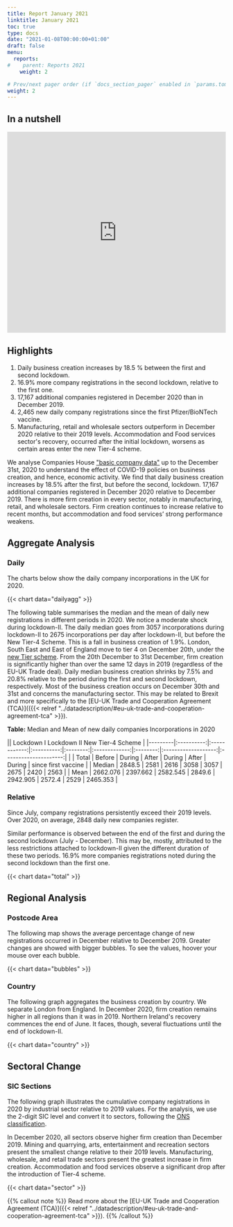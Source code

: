```yaml
---
title: Report January 2021
linktitle: January 2021
toc: true
type: docs
date: "2021-01-08T00:00:00+01:00"
draft: false
menu:
  reports:
#    parent: Reports 2021
    weight: 2

# Prev/next pager order (if `docs_section_pager` enabled in `params.toml`)
weight: 2
---
```


## In a nutshell 
<iframe frameborder="0" style="width:100%;height:463px;" src="https://viewer.diagrams.net/?layers=1&nav=1&title=Jan2021.drawio#R7LzHsu1Kth32NdWUAt404b23Cz147z2%2BXsC5t1j1HskQFSFKiqDO2QZI5EK6acaYM3P%2FA2b6S1jiqdLGLO%2F%2BAQHZ9Q%2BY%2FQcEgQgE%2FeP7ArL7rxICxf4qKJc6%2B7vSvwqc%2Bsn%2FLgT%2BLt3rLF%2F%2FQ8VtHLutnv5jYToOQ55u%2F6EsXpbx%2FI%2FVirH7j61OcZn%2FVwVOGnf%2FdWlQZ1v19ygg%2FF%2FlYl6X1d8towT814M%2B%2FmfdvweyVnE2nv9WBHP%2FgJllHLe%2FrvqLybtv7v45LX99jv%2FvPP0v%2FVryYfsf%2BYCr5kRGCUZk4cQuXnKFYOD%2F9vdbjrjb%2Fx7v353d7n9OwNvv6bus%2Bz8zRf%2F5Ta3TX5MNvCXxP2%2BK%2Bsrf1ugjX7b6nUI1TvLOHNd6q8fhfZ6M2zb2%2F1aB6urye7CN0z%2Ff%2FN5l8Rb%2FA6b%2BuoX4aSj%2FATG1Txv2CShCOVLvP93xKs4r3yvBen%2FQLUP9vt8nMvneV4HuZdUGLOp9wfkOg6fMf0B0ecS5%2Bz6UjbbjLN9GBgPKEp%2F2wGsQv6mD6CLf358kTp4ejzqAJI3j8aMCcKsFppypSHurRd8LddfYZCGO3Y3sf4%2Bb9YuTRsr1PVYnwwB%2FF%2Bg2FWRhQxpHU%2BPbJ%2BeMmXLGelyWkqSUjNRQa%2F02RuAGRpLvBx1WSv3gJ6dr9ioJnxLoUd3k8AxGFr33h5G%2Bv%2Bj36yHJkxeoRwBpChxyAPc6QqNTf36fHY%2BSKtUrnvSZ8Vkwoxxp3zRFW552qu9bjNWYHmidNzJCDk1gVamlCIrgLYc6odbkr%2BDQ4mPLnsQDSSAlzwvzi1Ce81nXHF3jJMBub2BBelnfhXwZKY1Cfgssxsj7cs0wCIEO3ytIdyxFmkBrVDOeNgrloPmF3v%2BaZHl3Ajp5r3s6BCOs%2B9nEPB%2Fcyfy0BOa1o36gWbp6homps6%2B1qCz7UpPHRvhJ8sgysXR1DLm7FR3D2fsW2zSC6fanq%2FvpSN1II9L0ZgEVQkUm%2BttQt8ZSgMQEafr%2Bg96bsFAaYFfvWGCa1rmfSzM6l%2BTvWvDj2zvVtUU9B0e7mfJ%2F1r1ulO3i32AOChBfvGBBPiFfxBawWR1M7tsxev7TscBcSaZbwZ8Bw4rw%2BKUARsJogPDjCffF6Kfl2gJ3Wk3KcYBdr1%2F3MX6x55N9e7KY0K75DR4Gxql6W6O9lejqfYCzUH45ULyyMQ6Kv7kUk7WxhBgnF1b%2BVcL49%2FT8x15QoyhZwBYWpbjv1PHU7qssLdlaK5LLa3nLVD3rVjITImE%2FFKn6JUrj6klRxCE9jYPBipYwNPStmg1MCK0rr0XhXYYTIZnEwgSAc5KD8IC1dHTRlOyQs3bxtkI35kpezQindfqkTJUPCa5lMfpMz06L6j1AlZuT6MZKDxCmBNtapEPeKg%2B2EoeBTWDiDSJL1Z%2FHCatSMwB%2FyRKXsidVUrHIJTjigDVCUSOcIKFN6sTAK1GnWhq1sVZa1j76SYXaZvFudE5K3UZMJ9S4C%2Beii0Msd8kGFxcTqxWeMZgKgKtZJqdasVRtvOuvUKO2sheiAOqZdY4kvS8DziC2PJMl%2BKrWruPTQZfYYnrEGyB0txK9n%2Bv%2BhAdpyqpxJqVrJZ%2BzaKSExTSuUn%2BACqvfWfA44fIa3AvjEeutzs7WHkgd0Chh6SsKkfF2I8GIZi%2Fn77GsUnAuyflGI1ourRmeo3j7fVIrQR8bFi6OxHbNJs0nxNkxznCc9bya%2FlpNemoV%2BtSWHx%2FQGc%2B8BSjkXij3Xhgla7%2B%2FkjLnALlcs%2B797q1WtRCpIlyVW9RTUYCG6Qr%2BAg2jca0DnvssdLNiyPkdpYzTiE57cXMf4AEZrYkS0XiNgF0yDKQwx9gzUIqs2ZXeedsZvsZpCW6fJ9Nff0N317Ig9gU%2F4bzFKoUPPN0q8QBdDBreRfrWEGV0Hmbkqcxlt0QL8U2%2By%2FCKYmjGu7ZI019PR4dlRx8G5r42jcY4Df7JT%2BmO8HMIBKUerJj%2FULxzdeO1Z2CEjMU%2BuivsdQwNLxXsNhyngiYSvWtL4%2FR1w7%2F2M3Ho8E4125VLUy9eMkiqTPIb%2F5rj5S3fTOhIPLGeiFHAR6uSYuL9kCnB9s5izycSIG%2F50sKMlSKpSz6nIZVWuKsl6n3%2B0PSKIf%2BtNa7sU6HhsAgAeN1TPh3u9bwj4vnp81E3DrMkVaQMer93dW5%2FZimoQWBP1gAYQXbVO17l96xCAtW7JT1NEZlGDASCFRfet9E7K9q6q1fdh0NDHEmI6VtgVpVpvI4uqZ%2FLJC1Kpw6JyFzlq%2FdPy8x36oai2LMUiuhAtXLRgfW3dX3ux27AB2YjhprTzHAcS8PMqcF1ij0PimtlUZhQBiiV2KFgFhM26BzW9dsxkAeZ4NDEmJlxxxVBO4Q3g3HHlxS%2B2N2Tv%2FEiJj2MOaNK6%2BF611RuNMWx34pYSE6GVoXIxy11HQhNayJ7eBkTBwx290%2FQDV3SnIyBcToeHCBmdNU%2Brpw13RSBut%2FnK8M29SEQBrpYKOZDRF6nSnHEA%2BTA1T02BHshrd8s0GXm56yOe1fwGMddXKVl9%2FXxtLS%2Fc9VGkFMTcORiW9%2Fwn2iGh7%2BAk1NjUKKM0zXcP8YI0BnTsvsFI%2FIx2oKs7O35wQR5dy84dIsp2w%2Bk4Drq%2BYn5DEC3VilwrgM6SR6Yiw0BXPRMs%2B5raV3ZKuwJQffp9iAXrHBIZehX3E%2FcSKj4eWnxz7T8pbgIxcs0MOMplQK2k7B8wSOmpTHOkRatus7ZtTSLUwucHehswDX0U3a4KlZpwdJPKmM4lQwdhqCSfA9Xngo%2FjSJOuGc8lpHAfQtnIS%2BH2%2BCmCf%2BDOfgwcQ%2BVOGqAWKgoB9jd3GRSPPGTqPZKsdZnLPDVRczX23d1mB6wlogpAMseO02di%2BZ5u%2FhOKlMRDJfvVGnuWKEGQh%2BQNdjbZ1Ab5QD1kOrk3kT7JZiLtu8UasL2ZrHArbTGTv0p9wBkucGuYQ6Lc%2B16Zoc0NcL1P%2FrX1mz79tO6iKvFkYD8o1GhPrQqOa3QVCDgi1Bo%2F%2FKUb3kLceaeQqcb4a0HfjBsgnCi%2BBAg59K03C41XWYNUZl%2B%2Bmt%2ByU9M9yphK8mo%2BaKgDLOTeY7vA86kUZZVusn28Q9%2B7UNfpY9VfMrr5QZPINAV9LiBsK8fO2SmZ0CB49IPqKvoMh%2Flp2dSRCsB5ahsPvRX%2FoxgY0pNKN71pkfbWoRbcy2%2F5qCjcmOfJQEy%2BUQDcVIuUs9J8zw%2BGf4ZF8SlI0yvvvDIUjjAfEHp5zlm%2BojDp5Axt8Jd1UgDtFjA%2BifMB5SOCm%2Bi2HheT9i2wpy0NhzQLvLBT8g44LxTUsbai6JBWlFeruL1wKTow7%2BEOXgwxkX%2F9TrSple85x24%2BxlB%2FOQ67fpForcxry%2Bqx8To5oQfYgi2dqORgEhRrIyJJHzIz2ZM4sVK9A%2Bl%2F0SZ9uLhip18pBRmWC9QB29kok1Lu67DmR15UNal4UCHeZHTHXA%2Bz5ShbmoCQNtgWY7052rW4wcJZTLrsqCoA%2BvBiohd8KI0nSWfPEVG%2FOZYQoGj31IP8aenKnPOGvCpwO8sKdgGt9gcCK0MaZZY5xlBjeZznKkWua9vuz%2Fwj556vZ9VR5a399zfdE2WryTekC1dKzTTsG1VwAfIrkeL5pfsx0OKJInVF0DRtsN7s%2FPgxRHIgVnVZetKUGx0bi%2BdQxPE6uscdDT%2FwP6OwsCSCNhlW8eyb%2Bsxk4HZVe8naBj5SzFlfZZ8zf%2BYB%2FdDVYn%2FvO6hQIf%2Fehu%2BxjxTbmtvYGcMgJb%2BhAkek4X73mfzh8PfJJxMiUrE0KYUmFN%2FuJNseyi3tHJZlh8J%2FL7oou46ZuzG5Q8thCGQASj0LV%2B3ZWzzf3sCABiGEt8nxmH7t3KU%2Bf6%2F5f81c%2F0nDX1pYX79W9HfTFbIxz7flnfigb%2Bf4n%2BT6r%2BDCiD69%2F35L4oOAn%2BXVf9Gz%2F9LYfx3WKD8L6%2F%2BF3X%2BeMlf7Pn%2FApNG%2FxtMGuveZunqHQpWflfga0oZEMP%2F%2BeRt6F8P%2F1k4%2FbMgzrI%2FxDn%2B2k72tR7y9aULwJKX9Tvp8ffsu69fzAKweZr3Sf7CFOD7%2F6da91Y58j8Bk%2F9cAyT%2F93%2FrxPSvPvwn8v8ux58hbP07GSz4Xy33MA75f5KNv4vWKU7r4RMf9F937sfz2f8N%2BqIGZ1VvufOWf02dS%2FxFAMZXAoruT5SkqrMsH96yZdyH7Asr%2FIk1%2FE%2BUKZD4HxAq8v9RocL%2B1wzPOJf3r%2FBMDttplIRU8aE6TeaA2On2kgXkl7MEe11X%2BSw1S9rBnRQAvRt20ozUyqzfjMVK8k9sJXvpqUOeXt8r2bNCqpWPTHrv9Isf4VZEqx%2FArigclJQkiBgHPJQRIVo3j9Pia1QaYd2IGsV9DE1TB3LJYij%2FQNH9HA8cofBx4M%2FBmBeldkSikNeO2TktVQVQm3S2Ewx5Qhh2%2FdRqsxRsZNPgjy9hrcVS%2FJNy6POFYiK%2BbSDYoBUsSOMKU43CL1wCrEDXkPCNxTqDEUm1WwrgtrLvkdbK3aqGH7HyKi999dAXTVnbv8IrTo7a2wn9WHsOMG0I1mkrJ0ToJJOzxSb3tghHSERHdhi8TJ4QDT71GcRS%2BBBwvA8ITqpIQusIw8kXdzJpZ%2Fu4agwl7BFLRKKeNN8U4BRUv48v224LzyWDwHMTblxgnqiqsuLnhZSBkPW%2Foip%2FOCgFNvL2eSpa0ygTBNQeWGUFwWSaUQorUsXTBJWX5ekpk0ZHMF9V1I%2FhhCf1uZoKplvQxAIx8VG%2B1qQ01O5P%2B%2FVCXsE9pWMI7RRCnCHniTNn0W8m74YI%2B8%2FAMVtAVuvs5%2B43vAavAqv6%2BsfQJ1QoL4PR1fG4QEplsVBh9nom9PAZRjanTCTLoHuxCcBNiRgRaxEcwPmWfBMsVgj9A1wLg8eER5VOfO3xZawBeiS%2FZfAhhDJknQjrNf6iizQaCRG69hhMQWQ9Z7Nu8%2BXyhc14wq1Ng487x2P9TEkUPudfreKxw833jKx7D0wpWebthtnWQdw%2FvPcUDCtWaGVrpDoc%2Bgtq%2Bbtg3JzcIoRR5dhqMDXzdeQXWxllwyFD5%2BBv4wYNsdwhlmJ57vl8m79YXfEc1y%2FoaiUWZftTxEjKqbCqB9aCIcXltjFNa6Uf5K2Azkk8rVzIHDhxR7QBufSDUD5puK8u09x4AG3HN8dZqCx43y96fZ%2BihWg8Qk1qdQC8GBYYmB2aRUY%2FuXLwQ0s%2BqGe1wGEEiy1%2FCY4QTKMScryh9UAwOrCqkmNK7PkLC4k%2Bh5%2BXDYwVF53UmFnSYMBeq9EeQsXe1AyF%2B7anBNePiF6Cyo2F7HUilawvYQ0%2BQQCAIFkYHzeAUyjkU6wHQRQaNmqpSteV2rFBRpu%2FGK7wyrsAB8Yhc0i4RXd70eL6fDwhSq0PvP%2BA1sLdTf6lsHF8cJmI%2Btop8rnboSSKOmFfffhTzvJiItdVGwvPgqjr%2BXV18gmgF3WRdJvrP%2BNH8rGUTnMdgHYXxE4Vt8HNVQHy0ZFNWz8q8ysVU%2FfcIH8MSURpLxQZBWfdEOdAcxa3y062mfcWnEbiIwfP4Re9BMw7GzhHkxqnqPJBQ6DzoWROAn7a6a2Wmlxwcz27TPcxwcDPFfBcttYJwIXknPNB2moT89CV62Rht0ylHaISLcDXj7hBZ2ipxxV7NkgpQHw72jGUJnIwg8H7egsNWZGqfAzthyHPt%2FnFfQIwk5HP5%2FG2iCwGJDiMlRwprMcz%2B%2FPPixfvDooQVmUX0Qva2JH9ye5KOx6hQ3iZIl70C8AyzCUsb0%2FmM57Qlr8yeMou8Cd5F0N7cxbnZYtIj0bGLRfM%2BvC7Ppt46snUHkw8w%2FBR%2Bz5HArM0l6zZ1L86Necy5BdjLzIwxCiQLB8pby1XtMHQgnD12mwGmSaW6qErfzULGBveG%2FGfGJYkOqglfD3y3FbNpP7hf4X4w6ho7yb2rdlKmXTRH06%2F7Y8brXobs8fRiBHqSru%2Bz7eCQFTeXE1PWZ5YzRWltX26en4oHJ6aNFLJhtTzsqgh2HdyzrbaOHYoxDw%2F%2BOIkozKGsjpsLioHoPpate330dno8AyzpDkfWlNZK4UvF%2BCsdeua8e9F%2FPxcz2HbODD25QN6S3cZYLErWRKC%2BYvLWGw1YfxUDdajATTWA2YsZ%2FBTuG58MohTwx6NMouP01nPEQtk2Bvh5q5ETpfL98P0rNcsFRHI%2Fhj0FFmaRdRfKLd5OIkNAfq8J2L4GDgLRgDUuB%2FLiuMIZvgphCJ7nWp1f0cAOIm4Sj9cIAOrj2qItj79sSlPiyXtBqGXrQDBZ2JP1ObtoDFiKI3NgPCMu3l2xxg%2FtzSMhxT9WP1MWZbbuKMiEfoJC6wJGyFntz80zvfFc%2FDTBNDnYIkzJZBXhyHk0ywY67OMQppsz%2BvVc%2FzxgSpVJ7I5bgymWTDrI7YZ1TpfO9ukCSOBPU0wlANcQlQ%2Fbvvod%2B3iL5ZlwUfsNsA1xXHeXgaMWLaRdSo1NclkFyF74zBo9kHsjvilumzgrSqg0qkOVO1yXgWK2eRn0wKLXa9oG8OPfN81ZAxGbtjgF%2Bq9s006ki5q7LS%2FcIwj2LD8ndXVyT55FHD4FyhYMASJw5j3ZAlP%2BEmpq3TUXiQ1j45uT6NOJMsDC9crTo%2BMIVcshKk%2BE90Mi0sPpVsAEcah02G7SIOQgEfzakrtMkwZ9T9ms%2BTSCDs0QnUCzYRqyztW9peNoZXIgUshtQP3GRtFX50xxA1E9REQbeOOTCEHPoNeie3nLBwmPPihnSRbG2yIfN%2FQIwpDFcRVY8mKKUvxV%2FaLyOToyPe4%2BATbBvgmrBRpkX%2Ftk03JJozIxmTf6mZOdCGgMYIUPVBAWpvKVof0PC1fsEeJooK5b5eLwO6UFnovVOL%2BfJ%2BbSoURXi0G2i9WlJ4YRzrYhFPWf6r9i07yNrd3LopKd44lEEtlrYjlxcnZs78SwS32SUuc7Qcq%2BaQ8OB19db%2BEG%2BeFyk7qg30wpvDvevKjj37pgiCwl4uKxTSYpUN38sOQ2eY91ooc4by58YcCV8Uyc6xN2mpHwuGkdCyGUe2E2ZinRu6k%2BWtdeRj8xfX9esEPDkJkwUNuAhzyWSg8NbZ2fcppMi1CCG3JiAyXBx1iggSEli1ZU37g8SYrPJ6DPjdwPZN7hDNcTrI2ZiHgM9%2BVhI%2FRGxZHTFQ%2BSyanzGsUTGhOfd6SSXZqz%2B0tznGr8nIChI47SSH5S4iM7Cnthk5%2FOYc2RYMq3FbwHkOanOrnzOLf1ZvVF8aQ3ep0%2FL9iGryka9kdx1Lm6bW1NPIBdqVkM4%2FzG43mGWLhnhs5tU1%2B5%2ByfUjDixuCgyxJwZOov0%2FSle5yLSLe%2FdNUAzcOr%2Fk32EkHqNXB0RbLfELzNc1sf9MqS5yES0fCsfVQMCL%2B1ozFlVkYBgljpg4zX7d5aWNHfGJvbRuRKUWDquwMETK5e1W1%2FxVHfO6qtJcSNL%2BboIPbF2qKAjXdQaH8N65O8Q%2FqQHRxUqwt2wLvkVKJiCqSD9Oc4NVrPdidZuE5y6w0Az2o4o3oaKKWZh%2BqVIIbNxY%2BVQIL6fiiN%2B7VOXBrMCj%2FxB2vsLv6gfhI2kqa1Lee2xF0PFMKobYZjLlwlSXZGCNNWg86izfnpLlRDeYtWsGyBiBUUhRgaHQPUQJdIiJCSuHwSieWBaWPlsWNe9Yhss3kh7c43DKYe56ZwiyTbMcNq4WQbCP8GS6PQrwtDmHlzWCc37kMjBVeBVaua66bNInKmkQ1jFUsDWJM2v6CY61Qv5aa5v3RcVfByUt3W9Pi6rd01N7r6iNG2%2FrHaxe25SJF9IwDO%2FIlVrxdEhazmedB7mpNnxbJ7rsEfR3MpKVG11AVkQX1XClCbD7vFO%2BLOOPTl355ZfGQpSi5UEM3I2K6fmCr9jes%2BRWgkxTapR2xNWynVR4GKdbie26%2BAyDsCdu5PlMedSrIMpOE27NlpcK%2FRLYbt%2BApJymfilP%2FQsWQY1oNA4bOP%2FiS1bQ9vQKSnmJq%2F%2BMhJeiKqivR%2BGQlP5moNFaAsEqUbuFvrR8Zxwft5cEkVAd1O3nb%2BQiAq9xV%2FxwU4RKY7id38gJE1D1PuD%2F7d1LpPmF5Z0BMcXiZU%2Bdt9JvbpoEp4YVovDNLFgvWLzmvC%2BUNVWqXk6fOmjrGQ3IZICcERM3Tacs5FiuSwDvHVAj4XsI%2B6HhUBENGXKuXH%2FosxDptjNpQyjdWGorGBPQ6Oaw3eaWLJuMSn20TQF6131JazrM9yGjQ7w%2Bzxy0qxrMN9aPJCu9wBxp9p%2FX0puGN%2FxcfLzS%2BouUkT9rWb9IVllfBtkVfIptLHgfhbFaazCDef%2BLSUAU9LEHCpywYMeZ5v%2FVeMq%2B0L9EW4Czf8wvRlVG35Nw5Q3q5G9Id9yVbqyWoMv7Zt1gn6AMqxX1UWVbEw8%2B4k%2B%2FgAxY98xulYc484%2Fjldan%2BJK0q%2BkmVCf4msZZ4P8Uu%2FxPpQleeAFV2SQJ33xVjp43YXLv2xMUOB2gD%2FuLyfL6%2F77XQNHKpT1txYsuQpolaAZ57tZ0P7jfkjzi3D10%2Fn5aAzBvW2QENEyPyH0zJp2rMdPc20rOR4ev2nblPt41eCxlDW%2BaUUEy4bSdZGRVKgg6KEy0c7pv0BonW68t3aFKFzfKFZjE9s1hVAgP2LVPG2gHvAJ%2FADBucu08RKu9vswH87AbgvJIChg8HPhR5%2BLrjyEig6M6yy%2BG5TzFlh9xPN7QKI%2FDBwNRZDIkNfSVy2I9S6mKC9NA1s6OvqYdFF0MwxY%2BXYYFIxjDK07JT2chp0bnuyzAjheP24SNRfrpI4lZ%2FXU9FdvSSblIahK%2FptLfSn679QOW8E8etHA6ZbDodHIvYYVW%2FwOGsTYIFtEJXWNTv54iOJneb1UnOWLn94OTRocMUXBhXwUyrBHhRPRr9CgIz8zkeBTFp%2BkmMvzOuejFOpnmNAn%2B1xJnozctIvlzFIZZHCt6XF%2Bp8dd1CeJCSH2fw3Ox8tLj6vfDPMpE9652p1U6CirVZj%2Bi2jDCGKYBcu4KjgH6jGZ3OJA0RmFaRe6%2BNL%2Bb0au%2FIu1ndLemFqOHVlrLXTvCYn%2F0H4L4o2YiX89oWmq086vTtFyTFhj%2FmBmijcGL%2BtuYYkrHQ4htdxDezroW7s9QX0ej%2BhMR65ZLFZe%2B9Gelt%2BYkagTp2X%2BEu%2FKASCrtnLL0%2BaKacZfmieb8Z4xL5mP0eKjRPNti7Hd%2Fdg%2BI31uipRVauHvJ1nMQt1Hkaer17LZbSUpFU3D9zPWtAXaT8%2FcTFeB%2F%2B0Pja0GhaM83xRMZSxBaeaeudvFKoK9m84LS5jQUfj9R7g4JiEn1JzLDR6gWoUPa7Ncm7bAvoSldwsddre7yU5YnMDh36r7VDmNwqBcN1Px4dQrmf5YrTRd3wV5%2FTJ3r1LmS3kC9E4MI9IF6r6u0kHZ2EmP%2B0Lb9yidWeWSaH0YMLwdjm5JfcGJsOAEK8Ogi%2FpxRh5DFRrgXyGcoGgT3N7YM%2FoTB8x7ARcMSva16XH8jB%2FQXie5pTMuVz2XJi8yeyQx2%2FYzwzoh05fk0kyO10o8nngNIp81WLTvKjqy9pBPS2BmqJEOn3UxBhwUsmLELBj9kqkv%2BULORAmbGaxHooHf4a98k4fxMR1B6eA%2F8XOft6zfqI2%2BOWvlZ2ML1B88lAAJRY76cut8bFx%2FrAKrbnoFsGeIhKcZZaj9LFH80ttCp%2F3vw10hdlWLys%2F%2BZ2AP2b39OmXBE0MrQbpO6K8mKffbqkV2%2FEbrbY2aho%2Be7b9JzjP7Rz%2B7ecu624lzHBmp6nbDo1zf1dVrU0B8CEdKqPcbDcmIpx7VG87Mh4ZXYm%2FSVp%2FjEnl4kCMg4IFS0%2BXP2gJ%2BJfjOD%2B%2FIh0iHR8d89Xg%2Bmw7OJ3JtyyvpbTlx6%2BBILQ6GZXdFyJtPcnhHzXulpvNJNMEbs4nwlpLzdPcrHyR7i9SI108Pzb0%2FCxOJzsi%2F7v9cUikxsAnE%2FB%2FqMgIUdyhsL6UawSBLOC8yK2KOTjCyG%2FAMkrGtPciLHUaIg0Ho85%2BjdPkXwPB3VZn%2FLFhn%2F5uzQXWgjwcT1G1H5v94miyg8Wztrtt7RUoiaGxbMQMIKzPSy61z1oHCbkSPRVQ8iY%2BhJgRcHqEXRVLmxTyrIJqQPq5zYXwa%2BjPFgw08YHh5SE%2B15Q6RBXYJnBR9sA%2BKm6Vo8R7lB1yNzS7dzjuye%2BjuY3kVSzB1W4DmaLRmgRr8SXU4bCzjpH1oODizFMSN81SKkyj99FwwOiDNgz6jN%2BiqcTvY2digr2SzXWqS64jtzox8PuLqAKeY6UklTqopWxr2I9LGacKnH6tjA5P3vExBkEQubB%2BMxoaLm7JlPp%2Bfq5SnhJ3VBexPUfkW69Hb%2FIbIe08t%2FY9TGQiwpGWQFiMv%2FDamOJ8n7n1wBjMyIpIxvPSytXDi594P%2BZqUnueFXg%2B8LN3ukOvgMjD%2BZPJkT8WcYHosqfZl%2FJG4fORj7ffxbOVakA9K2MgLFk3xOOxoXAITkXkDxeUK88B8kuy5KFPpezOJkMQSxbX3epjKvDHANwidDHw0P%2FEaT5bDtDuPsJ1w%2FBtsP%2F%2BhPeJU%2BBe2gmzPbqlqjTBGwF%2FqgKCX2KUh9sfQyDLxKKLDw09NsIaSI3oGVQuMLpIdzqeeuOdWRApuCbVT%2FXjbmocwNlpEVk5xqRDUkRVkYU3JAm2kEASLO66Whf0mdOqHWAfP8jr6GXllz%2BKP2g3Yqv6ura8XcFxDuOn%2Ftk82RMl5ENHA%2BW%2FkLtbkrSm8YR%2FOcSUYqZUmsTND71KPUm%2FOqSiAl8Um1GjOF5BhmxfCNH7OOoL5vtTaY87u5afJYnc%2BRiXH3ah1ljf3jhLP%2BFjFoaEiJgfEa1ffNaRy9K9gRV%2BBvXlzvkneVVQbQ5ETmgdj4QrLSSGyDl8vQp0uOrHz4hz1xdV6CpIjdrNqoO5vmzDEitX9RTbPgg22ZaePwgzJxNRyipurP5kzCnH8w1bQZmfJP1%2FP10OE%2F%2Bvp8vx%2F266fPrPCfF1iod%2FlknfVdx%2F6cghWad%2Fq%2FV5g3%2Br%2BN%2F68L8y4Mx3EqBe%2Bu%2FcwJL%2FyaT%2FyZj3cf0npV69U%2FAnU%2F4ntx7%2FGc6Xdv8r4b5V3zuBevtmMP4vKfgvq%2F5%2F0pv%2FP9f%2Bz6f%2FSSIRAP0fy7Wj%2F7MEkvxfM9WueP%2BWao%2BDM42u4Ysv0UQOHz6ZmMm5bEU4jUOD9tPWL9XlRYYQlpYlcSrPoxSidK7htDRVmNTAyMGo0IzctaMvXqwltfTGeXCy8UHCqdltZ3PvZqrwvll8%2BdKHMVkU%2FrZiBSweli%2BIeDvYmEH8wcgQutEJRFH0pVt%2Fkv8ESsJRCWBGMy7SI2WnEE1xJAgvsINx0NO87Uu1HAXZOshmaRXsRu%2BaWRZSJPcK3VodVtE3DZT4W1UBFYk1l3T2QrG%2BwM%2Bp19wbjGSiyb50XnWInkwE5xcLZHfnWPUR8BqM1UwcQ1WexDHrOVbI4X8SYOpov3WQXvBcKZ5K%2FCNXhYDNK49ASaY%2F%2Fs8J2pd65rnkQ0KtYB3Xn3SQSzx4WiTypf7IegZUqyS%2Fod5dvcZNiPjUSVSEjy6cQY1qrAYYIXcq0uK1yZ6C8b1ZEqFqBsrph6%2BqZNbuwBp5boqvZr743s2sM7Ejg4FNWAXLmCYGiMsp6nzdv6lFw9ltxy%2FY21ol8zuuSFfDdYA8cQuw9Tpqov2nndWlkhZKa0NBLkDaz4bFQjGXu0bX5Rs%2FH50i1WLpQlfi%2BH%2By3g4u%2Bg6a2KVWlTA43%2BXn1C2T3cydraRC%2FMzuFy9hDMkEpgZHpQ%2FbQo1x7Y4usVUboioqPkfpxUXZtz1BvSiwo0ejhHnsT%2FD54PxO%2BXUioDcAboF2Xu8fJ9HG1favW2duleQ5lfzEysl0HlVuDfVbW2YCvm%2BRGGrJiuMJ5g%2Bip%2BgyhLA7EIWRyPpxFvnqfpQDGCc8cqgPlYVo85HsknG9F3a41nLWE3vXnlw8X2dyIxyBfpIovxa2cn5K0WLOznZr4pkuAxhtqQUrx6oyMQ5JZ2RLhKXuo%2FGaof5t3%2FuxySbwVfca1gLqP5Ela1ObNGp8B0syOzCYQXvA0Cff5VF5iKRO1svp66fmkwBmDcIbAPkCT%2FLnqPYucRdTnBHLFA4SdI681uEw4LGhq9Xh%2F0k1Iyy7BgCf%2B%2FEMi9FsiokWTcYX4xozUcYrQvboI6WqbkxOn5GvpD54fx8Yj4%2BHWb8UHdmJYpy14TYaBDVDPUFMAg%2Fo6elIBw16Rx3LGMfpfBwnJoEZ6QZTppHOzQC7izeSwdv1yzOC6%2FfI%2B8LKiUwbudz3jKxp%2BKK5HMja2WG9cmghp3Hl6LZdra4y%2BD7ZrIFCP9eKjPBs7LzvrT2vHDrwbqEQsPug0TDalPrekL6uP0U7GVNODzfhZkvOyfITOlE6En6rSax6LbvgvYx4H1gWz0cdsHOiHm8UjZIWzeg0%2BbO1o0cBD9WSQrujQcLtXNhdbz9F5vdwPqhJ0lL8kJTdVM4ZDdOGcnvyyhjuxXgk2czCihpwJ8Z6bLx8rc2NgVtyW9azZ7jSTidU%2FczQmhBfPRilyBlY%2BUs1oCmlo6CIsTD%2BYUX8u7Phi7rlJ%2B8%2B%2Bkyz9wKN5JOMfJAB%2BMvvL4NNOjH99dPerEwmZjpAtfLuv52M9p0YhDMCDVjw0W%2BZnVObxSpO0VTYGZ0FZO2p785UTLrUN%2Fveopm%2FPV55ACScwDZHR5BO%2BmNKvDHeBdoXS9GORIAF725%2BMi4WSmBZQfu3h1TWbDDIHtKK1Xg9k0NU40rwGTo%2BL3yiVbHq2xOklBNTFgOZyVW6C9YPMJ1JGYJQNBXiHY10CYfhdyD%2FQxRnsjIiNB4Nt2E3k%2Bxvi64150M0BRSXmKmXQnXYgqA%2FOS3o5K8J8LA%2F8Ww7RS9GWQcXW9iuVzYwmRXwbPtD97LwM5uGBcAhwGbmz9DozK1U6nQx7YfG2mf8i4baPTe5KvCRl5O1eMyow9eLwTSynVsyJpPiMjDb4sYXH6tZLv5r3URBJuN5pmvzB5EL1%2FhXLAoA%2BCQPCYsPjAoSTYiejSS%2B2pMVPR%2FppdNK0eDn2bPz8PNSkRnaMyr6YD5a5umlctrEgM%2BNbxZr47FyEIzSnntBkm0cDgjziiTQo899O5A9EaORpFHa%2BCNAtnoh0iH2E8LuYjwJt6V76622Dn6sqkcYHnm1iBhFCj31KNQnYYzRd1KbGixBzBcO3klWzi8y83J%2Fol%2F%2FoxCy7U8uBSDVXWIWXdNp232AmN%2FtoqFfKkzJlMV8GVILswjr7VdFttKo4Ox5R2um60XUwa24%2BHz3YIUSruZgdiKN%2FdYqHD7qWyriJTiKrcgA%2BaUNUsEH22vzkdDtjqtaL3apA3HvRlMHg5D48v8vpTxi7pxvzxUc1AaDL6DfQ%2BKEHhgYgHjECyyQxsoTE6En7H24HUTImmH7Z5sb2CMEpVZcFuTR7D%2BH0mHaFOaWt0pU6PlXZvs8rcV9nmiX45vaw4FPsX8Jdf8ZMS14HI9gldK2J8X6k6mQYUWN7pHBULjm7L%2BEYiUxcD5ISwclaARFzQ%2FM5e8wGg%2FB%2B64RTSx9mVJK%2F%2FKgkngCvdZsEMxCQZJFAKDCvWAXRbg4n7%2BZOMGya3KQxMIz8LmCVVMDTkxzB%2FrYUEEWH%2BRHPtHMxDqHxxRUzK9HmGEmmtA%2BH3KTXYYPJWHlvEKk1vKCA%2Ba%2FdM4fXDeuZ4VxhE%2BRmCzJ33inR%2BUIGk%2BScI1E0C75CCp%2B2vV1%2FSodJ6DPXmPLVD8J15Ec5lCZL2uR%2F5rUxisgLpqf9qIBC2U6%2BdFpomm4hF5cJPnQybRmUijkOUjUagJpsjCeW8PxxhcogzSYb1Z30hWurCH593g%2FA4e57sWmVvA5Tb%2F5YAWdzTU1EpC%2F8UiMqu%2B6z1E%2FDlxYMPeCTjeeNSsKdHVVoxxHDLIm6kuHzGi2bA1PHAvYlZbdSBLB2aEXgru3bNmVdEz9qh09TF%2BM85NLPXXA9hCFDctM8cgRrHDDbP12HyjX8WWZIsxmnHNVNGTI6i%2BZ2XXtGknDa3W17Uht%2B5p8ldy2ifbL3nVrP1CHRXppJiZdG8UDdiUfSPoJ9P4QO8S7Gsj10WXgQHAOKpFxS%2F%2BlErbEEU18a5rEg%2B1N%2BgxdQh%2BZAfnrdJ4atB8TLZFR0GudHJDG6yNAPdgT6HdAePMD0p3nIzxIqoishFILbUYfrb1%2BL2idS5RkX%2FDCC1fi9g9z9hZdwz9bOEByHfV6Hm1EjQxHMYwv1O7TvEZsu5j0w1mBo%2Bcuiol6abCzb74UoFv7eMLhV6IuiUkN98uyrPHuuKZraoaNzLXToJGENHJs0N80iw9wocrq%2BC3M1G3yJ%2BlOZpIwhO3k4xdZkLRQa74EWUe0Z744qVznk9fQOQPze10Zq%2BQtHv1kb2%2FHK1jC5%2FbHew4duaP6errvf41U%2Br0XiUVn3HtBxdb1XnzGlYmp91KCKuZdlIzj%2Fm113gt6Yt%2BLBvvOH%2FOA1cScOjbvhesI74UAUKH9XpRC%2B7YhmON3Xvk%2FzO9frUoYnXnWyAyeQEHLAu7GVKvWd%2BD8ZzM4vmQs0Lo8%2FXDJD%2F9Zm3AcA5MHPCEg1kunir6y7nZRlXQXIWcVAtOASVYAo2VnKB02XiGDrL6T6RHcStCrY2d0I4YCd0iIExc7JlkAJgdbp7jxZ6cMeX8aAl6OAy5WO171AsxDK8VOWwF8b2brqWLf4BhfeQ3Bk7uVD8qWImw3tc4vtOZjbFcqpZiHXR80sJbhp05NPQZw81ncDmxkBbtplXQgjLdi%2Fpe59q9mo8fIqPNlcOmXPj6zH%2BwXmxOqPFz%2Bd0%2BeJPGaY8j%2F7X8DIAH%2B7W8AhLQH2q91%2BdxOlFBS5YX3oNsHV8%2BUDaR8HeL46Ev%2BmtODeH0SG6sXtLmtn3dh3L9Utmtxz9G7Jv4tousFQv%2BDMqvm%2Bq54sTNhvWLReI7KqFGT1uo2chaxqNHXnMuqlXSWwwEvwyp%2FM1tM30EP%2FqP8T%2FdlJZrH3JMBhsWDRkIKESlMPD9YdRr0aVSEWaWvEWbHwqy%2F02SMdo1YPN62ccLpLFK2piWHXspUQ1B%2F0rtfMtLfcmIVbKL%2FEkHMUXWOCK2L6d5QugzMgwhWiM8DJXQfawhMvvTMl9Eai5BW4UNnLNbr2%2BSCg%2B9iZlqaVkVM84idiSMViV4D2bfjU3%2FBj1hPn7E%2FBF9z3A6gYSrCdJARCEP54v1wGKLBrqhI4l22YSrZqcoq74D42RITUuxzyqxgBLlLGOgl78%2FH9CUPaPX6xqHaN7lbggVkusM1i0cpCmmIfSM0UvilZyz9bDwlAcfFhLfKCWzRXLiybcKOjekXneHR2rMEDWKgq2KZ5iU7zUlK8Xz%2BUQNkYSDYzy%2BvvIdZwfjO8td0%2B20cXx3W2RRm9n2voAG5RlOU2EwJsg2qpyQfPBFnYC3MW7IeyPjLzBd2VQkKECGFtjVnfQI87yXSgMeYsksWO2cDYm2dmG%2BLSPms56obYaBgYXGe8rYPUind3md%2FVv2lXT9p8ij1Rcufg2Kv9qXeLzPtK01jc%2BB1XJ%2BDHI1XMenI04%2FnPgzc8IU%2FZo77AYNOT2bMczhns4RArYW2upV8f1uvmKRdiV9OaL0LYRvclaxZB%2Bo3YsntMYWBw%2BX1UOES7VuFFAY4CI1mIxsrXknj5ADf6nfeDtCRcajsVb9Nd1f0OFBFe34Le7MtG2um334ACpiJRudk3TiJ2XtdAmgD%2Fo%2FiHMiQ%2FARUSpbfy5P2Weth18kPG48QLkWdXVHiJcbJjB4PB1%2FgZp0dw5SilUT47dOUsEDy%2BvUfbGuv2WK56%2FjrL07wURcOkfhtLhr2xSxzh6mCY8h4dLVT%2FUVMEhbcaFqZmOZVvSldPxcK1f0WHCOSzqT9VoBeuMjCEQTRWhtHdSzbZYcLComTMKOC70ew5MhCbqxtAu4TG7PCMzZsbwFUHuLbccaXQarSXdE7A49AtrMexM1hHAXQLTkb%2BEOAYIEQUbu8QqFwPheme3zXERGWoUT7BhqdHVw%2BtiuCHkYsfkqfEQ%2Fpz%2FBitRc1x%2FOPFBr5sD6SJahpJKYP1KFD9pLPi63dqdVukr%2FuopNu0sAWoSQAK%2FfybIB1xRhynwdtB8FzFaz3D7aO1gr7z29fjsnqgLC5g40Nm8hfejTitunaCb9djIU8rgSZCWO41sisEgujo0f7qHO9eQ3R3zjXgyFiABPykbdUUpEDWWMfXB7wC4dDJMbN4F6ylDT%2ByfZ64x%2Bdg9slnBFYaB8pLTtrTDQ2CQJseDnZCei%2FkaiEhf8pL4Zse6TAtBr2IiAI5nJhwRRqyKj9ZZ6ShsBz%2BcnWCdV2NRdTrzB5leSiUt%2B5u3fAQqghIRvDpu7DniA0nA8HKRJtAhyUKK80e3lV6sZ0V3tNgc%2F6fXr88nW20KF1ybEZXYVWfxL6I%2BAELX3mmI9Lb1NwpvsRVm041LBkAbinZP0w6EZLJOdD8ZBphZsM%2B2joHdC2iZPvtPtQYflgqAMkSRUyMccg3fuwDT5w1zux9VWG9ZeJecN3tFxwsUQL5g9s65g7%2FXoQEuVSPuZ1dlErYw4r2p5ouULQxx0M7VENWqvd4YE04YhOn5IssYo9Sb4QmQGOh8DZ1frafvJLk7UDN0NR7p930rV%2FDv746K%2F4Em3XABRNnTK7zxDAY72AkdwAGPHlj9CsYTzzKU58UTWkqo3v72AcSoU5NQ8wBItfOU4R0RM4wJ%2Fk%2FydjgyTFqTLoEmdu0Uw9qDvyXwLTib5srnURdzyrMojJV6Vtn9WY1T%2F7KFNRltTsdbDgfRCUXOaJdxNmvF55YhRX%2Bcr7IW5Z%2BYWA%2Bmz4EY7pk%2BxsYega2h02hZHwi36fPAoC%2BDrLcugA%2BJi7saiRPgMiithvxxvGW1AXYx7wdF0GDIJE2KwAuXN4rBsFlL9OUAicLCi2m5jNpYP%2BbEdul%2B%2BgU0NUR6lCfwhEeetHZ%2Bs6dumX6wy%2FKRqD6kUu2RM7aeye7l4cMxNJTeh1bNHSTyZASu%2F7gJrwCXsINfEZbi9oJ1365hYqoZfZioFFQgZccdu3O%2BAX4mAy0tOM58K3w6P8cwiDJhcFACosnUJD6AYkaGfGW4TvREROHROLsHLplQTGbiUNlA4mRvxW9qjJRg40fOzaFr9DM1nhQbM64SNOI3hWKidcfHlpvU76cT4ZS27CQ2Ux49tFnJSUFHEjMMDHigWOOp7IvPPkF%2FuGZHparjKEilBbIhWCZpwpzpvl7tdlOh%2F1XWcFpsZGgRHevT4PT0d1fxKyoOR5X9S3hIZEiZ7TU%2BAxkbJmZnC14fqFlW7%2BU%2Fv5xn3QULXkkoGrNdjuRtU9s8kb7g%2Fh9qEpyPx4mZw0UaK32UvhNXF24URmt3r5LTo9%2FDyp3uuBMfv1cZXWQaaL3iyZ07mAE2%2FF%2FzYJNeBGZsm5a%2BZgx5fzO%2B8weLywhkpdo%2FwFQNSVNjsKVKPoPjchNo%2B9zKdsjZqfdaSgAaXexJ2vEpaRtEesTxfhK992mR6jHCtCxddQENtZo2LG3ZFqFrL4iqxDRgEDUZwwnKfMC1ZZdsq9xEFNMgYApYIsePkSjryqZQkJku7rDwpnhGzXa3MQxF63gXOsxRTOSzM0K%2BIaJpUskRVs6RwYjj6v1tHks6JS7X1GKZFXY69SBkHNvuNnySJCDj48fbPqa9hiwyWbYFTAqvDDgDw%2BNfDvxGw0Mezwx0SdSsmdublbEUaE1jo2Zf91DIFHLUZZ1lD64iXoSF8GazKNBJzMBBQA2H%2B8r5NAMgsJtFOC09n1M07KHPJfEJx%2Bbri6gpLYM6G%2B7xnfu4PMZZ9d4%2F7trA81GJTGEyVaX1xuNlyTZCTmIocfz7FJByG%2FI0ZvwZQ%2FIwLQ1ZNkBjNvCVbt7jhUH6bk9KBQuLOUDMLzipqIfBHcLQYkUnug9qJdxS1GBMOa4MUQxaedoteZSvuOqaeyBgQ1hmdxUR%2BVP16%2FkbWh6FRCxMJW%2FIN%2BoBqXMVHkZ0SAI1Wj3JTwaBrY9jF9Z4cEV%2F4jWXQIDzqUFdimHPNIuMwML2z0HRs1yau5OdJfuh1cMLn%2BCYxSL6COOFjJGyJ%2FxCZkFxDS7eaSbwMW8Mc0utoiVoGdn5VUO%2BNZYvUKdR%2FpzLCu4Mmfsv5Y9Javm4aZ5uTCyD4Fg6EsQ8kvBlKc2v3Crnj0%2FOEY7H%2BbgSjst7P6m9ffyWkMDiPm9mdnBNfxbuvsVs8w%2F9O4nLq0%2Fw0u948%2Ff80NbjvI8bhKYqi2bfijoylJKTdWq5YAWjcNjMQJx1%2FPjo8bb%2FjbJ6SKy%2BVSYmWJQRpB%2F0P4ANqWCDrt6seAGl%2Byjs4Yfp3GjEJVTCTqxu0kT4a7LNnjkMfcJHnjKjB8XqxBt%2BxlczT6xbW%2BmSThPs9RfBjUo0Rysfq%2BU88rYTFKv%2BOk4ZjZfAXXaDX82IhRYgajxIhV5Jg5fgJFxDtyEgezFnAAbigqxPJBZz8pELCSqiwZZXGd%2ByanWMlGR0HaWUQMRbKDw2LEPceAWSs25X81Wc4T7tnCMZol21NQO%2BgMIasmIcDfqd%2BsrgmgyxtQFFeHXrYLy1XLN6khZYJVFdpGdxCswHU0PGCVBZvfQJ5HyRIKwJmpzKytp%2BxWw9Fj9merX1k3f5sA%2BhB00sLxxmlTJlF6Yi8FzSQYnl9eP%2Bl22mu4zTJAzVWyP1dlZEd4AdukW8f1pYf7zzUxx%2F%2FR3nstsa4k2aFfpAh48whHeEtYvsF7b4mvF4qnezQz3X1lrkZqxZzYsWPvIEiYQlbmWqsqMxkiYgl%2BKYf2Zrq7uynRazezCHfWS6%2Fi2x5W93EGHSw2toNFHyWQfNkXMe1kBAiS0fsLY%2Fh6n2pz1z9%2BiASbzZMNGSZhfGP0i28eBMbCzQXjLAFuhDNL7hTQ7iHAmx26vaPJe3xtpqg9bBrGw4YMbD1%2FyQ7Iq2Oz1EuzdFu%2Fg06dMKD10KUZ92rCm%2BUhpcUc6kFbUrWo4XOj823kSBEjloEAJ2cMLgLSQ7a6%2FMNtJj2SYtQLuxlWu8EqzrokzQweCYyGYXxsIfDhz%2BGd4Acl3OKIO1ka9%2B2AU9O5rUEAWOy1VQLIV0o8Q7KZVasPACkm%2F3Z68Phy5loU9sRVrI9Qjf7yG7hE%2BETfGKyBRg7l3%2BTJlJiQ%2Ba88TDp%2BNm37S7LljoLzVkKAllIroqP4Y84Dtaez7assEDoMaOha1L9yMySCmviZwgKvn1UDe8Sy51fkDvvmg9eC6kK%2Fu1LzYMnuZBvOn3iFLCDr%2FS75XbQmOJ3qwKwJ7MFIOnya94UppDQvchGjSlPHj7V0zGtjJ9OuSg4MkaTh3xMOJwkXDDeG6AQI2VvTsvmry6x7Bohmj3Z3jZmd39Fss1x5ZrDz7cjqOiQLlrVvEyj6ZSFi175%2FCGSSf5VWJiOrvutE9htgXjEi9YuVrb%2BVYzVVyIrY1jhQK1mRL0GtDUJHb822sLmrb3obTP8ih%2F6JOcjHiV3pU63x1PU4IiF7KYeNE1ex13J5ybxBcO8fYH6gFQ5RcFZHGCm1zbo2zi0OGqOOY%2F8Rs9rSHORxHzBen45HassSRRX1Fk2YDKithEkJhorvWpd623B9Ej%2B26C5ZEjv5S8252WmfMQ0l6ZXDGOJZ32PVfJBXLiDJfJhukeJaHVRVUL0fomNUKpmnhhII5STF5jB%2BvA8wo95zR2avigOHMNY9ChrECkqObA1pzka2X96uul9rTAV3wNI2JNBM%2B04nJaytji9ogqwhD3tYWiBgJoHZanXQQFscWT%2Foxbxe3wfLssXgq2SQmlthbHKPaxyRXSIYd756uR546XtPGGDqscO2EpGNgf0m1aKQB4Bxd1UPUTmimTF%2FQU7gSxrHkPFWxuHeQ7DOYJb59Cvd8y%2Fl4sI5vQVuXsn1nkiGp0j8miNKhJ0YtzLgQWBr2MvXGO9bBZOvKjp1LhszI%2FVpr5G%2FYMXEbHnGhTy0%2FC1tsZAmDLZ9E8RmiUrgv286JRfp%2BQ6IGhJ68yH0zko9ta6%2BnWNUoqMBkQDHgMIj4rdPRkmMkrf4QuXdb%2BeFmwHFkOrfo7m6e%2BD4P47zMnHHdfy3DlXdC9UkKh%2B%2BIj%2BzGi5jcJeF6DSsKf28vk6ggK%2BIoykvSFstxmbqkfB9d4i81uSHHplWY%2B8QCnG6gBzdCQCBciT2eLFH8oQbpxjAkHnUmlPh9SBFZl7H%2BIBwTIIF1HfnptZ87T11eag320Z9jdrW6ucK2jh9UlRaMBh6QJTO1VDbURkVwA%2F9ikM%2F2%2BwTPNhSzPLxBz9Uc2Ia6Ou%2BTO1hvpapB7oig1wa2vBITivI%2B5JzMME5gRFwC53qulOfF1Gow5lenMj01YP1NzwTod1tIPfBKG8aejgbPeBj7QjBVzrE%2FioZ6Bv5H%2F16d5L%2BmHqaDoEzUnVgh6dkVyLPDpwchK9DWPQBmJllULTgPwHsVzQt5qofAaQort%2FQRJzsmbLRFwLPxffxOaebdIwv47geyHODP15pycLE5cCrlNkbaTE5gB4SckETDkdQ9Nrb4MokKDiXPeNGsVRYHYrqNd3GQ3rbDTu7RZH1PYqltVLKHmuPI99%2Bzxj7eu0y3sz3xctcSkgwPr%2F9SOeg3ZtVPxonRn3DQvAxTYTYbtMaZGaqQnIPcKT2weadFjwbFCljL%2Bwv1EyBRxqfYCZ39aJpxH4r9R4WvPe4PVXtG4f5Avg9kG%2BohkU2mX5JcGr5EIzU%2FHKfqpvrky695%2B2IrM9CdSA68fTynEQAz559CxlbFWMKPhvOQTUiOu8%2Fjho6zILVNd897uHms4%2BjVxOv%2F%2FF7wUuIr9fXvNZuaMSBiRIYux54dX8lrFy9G7UcS6xD9FHrOf4xlrfsvcT3%2BdU%2Bgn9FnFBrc2259vpJ3McRVa9X4DAGBFxXGdtKpme6Zn%2FPNqGhO6dVxOvVtRalyq9c6bVrLV8ezAS%2BTWxQIw94wlhbIqwS09SjkcIruy0gCrIS8xZ37quvyuu73X7w3N2pjjMhG2JJbhWHlTbkhLSqBW6G1%2BbL3KWwlifHWBA5CwyZl7epPRcMX%2BF7sXtYSafsJH3%2F9XX7dXpOeY11rcYDLChtM3ztmEGoRBofR5UH4whd%2BvtS63LHkrgcjyeSDaGuUUmPChy8p1P7xk3WXBZhrVpfSW3pfhNZXFyRCVMJC388VhCGl6AMYvFgSD2avtFH48TVKfnve3afm1lGdY4vFNcpVGQV%2B9VGNXMKvt2QhybMIBFSZnVvHJ4AaLlcLSONWC5bSL%2FatOtI%2FwKDtH2YQWNzn0F5HkVIB936tcJsobeb40YQvkjwL7tFvSR4B9f4l%2F7RvqUiNED2oPhO1vSEcFRY%2FRriVEfn0DFvhVDEVtPdWb7NtASh2lKZru5Hc8qIjC28smiTFggVUvV6COt2HxlZzna4RUypJk4Q3T39vZY3iDAabnyCX05kEtWoBHR4%2BRTUVwfAm%2ByaTRS2eG%2Fj5GF8nHxYtNnWZYEpoRcke83nVp84AV2pidwZYmsc3SMcOIdNoBHIFxufgGd%2FjkOrkwRCiDdQ5S7J2eTOAjJcwGipZaufFYYf6mojy3J%2FRwXq58eRCZ3nja3%2FrnFNBGwC40AZuZyveD36RL1PDuS68GIwBtgiB9gupIa9XcEbhVKZiGWpvJSXOT64duTXxZB0lxeTD6BSeZDwV8VY3bl%2FdV2DA02ld71JCD%2F3OSUydSBRfo4Ja4l3D2UQNaqXvCQVNLZQf2h%2BZkDFNv2SO7%2BuHczM2L%2BYt5z0xh0AdI0%2B199kCa2O2X0rFWmurNcWe2d2fVrFaRYICiwvatXmlmlvokFWgU%2Bl6fRzGclzlzHH6Yiewl3OCy3a1LfwzfGER9ORZfw71cyB7Dp5X15oEFmkPbtkeB2XJ4TVN4u%2BJctjvAV9TUczzlcwxSFQKBg475YmwPEPFHzTm%2FF9ERG4guQaNI2un1wNYOQ15JdBoxxIrvEDE25liqNanR4V4UWm%2BIPZdszBfMDKnM%2Bb%2BSiq3ogvAJi90tZOfUE%2B8jPLj8WoqoketdSOnIl9KcHottAb3d7ey3spZYHfotb2zZcAaLUhvC0JIzB2B2LXJhby%2BglX8z7MsEucAmZv0VjxclNX9da%2F8SO3yPK49I7%2F3nfawoztYZumSctrjr62xzLORlDU97uZn8gVDpJvAq8R3%2B%2Bv3Ge3%2BdvgMiisI9T03hJ2%2FxYdJXlLrr8jr1HInwl%2Bq5wbv83PMMEYtKR3k%2FZrNHhyyX4dKYMPrsMH3x5yBBuqkH0lQZukr%2BEZG1GT436keR9Rwvzyk5rbFucF%2BApgHzuWqnlsq%2F25Zny%2B5PFk6mNgV%2Bi05DcvfbvP500Zz4wdOfPh8FT24IkIM95K1uRSuGUevUejGUajK0VDwd%2BC7QN%2Bm24odTIZJl3Jr%2B57ch3REYFZiB8QLeZnZYphZMBRucd%2FcLAmJEeG2kKoyZ%2BHe7etht2IzJ%2BU9ft7v78WxcYHVSN28F2fk%2F%2FzJ4bgxL%2BreQf9X88M%2BWvjh%2F9sO%2FH%2F1LD%2B1LD%2B1LD%2B1LD%2B1LD%2B1LD%2B1LD%2B1LD%2B1LD%2B1LD%2B1LD%2B1LD%2B1LD%2B1LD%2B1LD%2B1LD%2B1LD%2BgYaFof98GhbyP9AN5K%2BfgKH5N%2FIWMe%2FjXw%2F8l%2FXXEfVxqBBMTdd%2FO%2FjXs%2BjxsBdxuu1L%2FdOkwHNXY5evoIPp82hD9qtdssUgLw3alhgA7H%2BpRvLHtf%2BmSMn%2FR1eSNX%2Bw2gKKnjymu%2Ba%2FW99AzTmoBJVU8nX71UMBZVXW%2FK%2BlUf5drZU%2Fe4%2F8d22Y%2FlsbRsm%2FY8PUf5gJY%2F%2FzMuz%2Fosb6N1rt38q5%2F%2BdkWOn9r2TYELkS%2F0IliwRcSPwWYZ3pbZhZ3jsS%2BwWwM8pvvqfB2W9ei%2FQt0wRWrOtFLmn54TfVi3tAD2PVDEhwZWy7PJXVeyAOx8f%2Bh51jhk723rYGL35X9Wd6h3xmCGitaJ9Gwcgtvoi054BCkwZ3uAGsNlO4RLXSZh0HORUgu%2BV47s%2ByEnpphbJFEMsGb77RQR2RmawvWDZD7QFZcb5km77XkBFKzQg9AwSVl%2FOuxNdH2ls5kiveEUBuQbDJbItBJtJkPhW%2B39O1gEwtCztpQYr3DDFDjpS0XlzzHUPMwpg7NKimWmeXxZJUrUlFeEbIlOCfmUQ1ZeEW050suQkUsrBMpM3demkNFhlWzHUnsADc8Gd9IiLXnK2L9h7tJG4xoAJRu3QsFtYghBu6wWF0kzFqDsam0PoQt9yc6CkorexR5KZY0xOLm%2FHIOHAhBDe1PEzdWbHgMaFwUBbRvUxV2Uz0QAv7Ipih%2FesVUA0rsGM7%2BMaAFIiBll3QlkG9buqwUJLw%2FXtXrAfT1VdBQBB9vVMR0Ml2SpBDDEEJuJmTH8bDi70cCRXPctbmzujwXV08w%2FKBKZo3KOCwYccK%2B7TK5J%2BCfP9sKitoiG%2FXHCCF5xsuCzLMXWq3wc77nLfO%2BOyrd24t4qEKYiDA0CCSYtyS%2BoegMkLGV51I2m%2BaYbdIjCzB34gozq%2BBOVdD8RABhyWx5M9b%2FoD2lvoAEgSxAterntSaOs3V1wOr2neneWMik1yZ94ncfqJGb3b1G36iUdbM5iV%2BQ8VewHE%2F7%2Fr6a56jFE6fcW1WlYOTlbLLiV5e9op3nPeZtXmf0PblHv6iBg%2FQIZHTJpH7SxWRaMMgpQSAP9cJSaZXOCvvOPH7vWQ9jqryLejCiLAa97YcUTRQvHyNVsIMRhIH%2BdI5gqDXkFMdh2vq1nWymLWML46mqLDJ7U%2BcoG3s0R%2F%2FwxVQF3Ttla15yJUkI2HjSR6%2BcrxvBwaCscHHrBfozwBLinAQTC9eMf99%2FM6nfhg34EBrYNf7W4PWwO8NJuDQng9fSRNsjNVQX7TVlona4jF4zYsXtzon6t%2FqsPwNJ6yBimx%2B9Tfz681W%2FBDL%2FbYz190DbqrD867tZYQvuHO%2B43xq5X1ATD8lpGG0%2FREuF%2B2f1szmpqMMiBKvnCQTqohN80YSALC3XtF46KDxJWV6eiuWOdBoQmabTqyrUfkZnxJV%2BjR%2Fm7QH9KyKICAfNIzIJ9riccNShMePT79GJ%2BgbkNWbRekk9B9PuYy0oScmVoSo5B93xTEW%2F81GfEKWhogNc2jg4A0hPh%2BBNRERTRV84lVgrQHRjP1BUzdgl5bfv1ollaB9h7Ll8QwOIGDioonnAjzvsszkd1YZD9ZStTs6a2DuLXWLu%2BHwIpMCn1zwFYcNUb%2FEhYsejHzrZI8lzUPuA5oeT4czzxz3QRh4NX2iNySX3z%2FhFlp8x%2BAeBlpVI6oCg2cpRk5N2FrOP0zvdUQL2XR%2FLOVYr9E1raIlzchlFhj%2BeON3T6pVjTpRmSMsXxgt0rT5ZCg8INvQAlnxEkLA5AyXasUOUR8ruFfrPY7hz602tBv4InN3i5Mb8Xnnw5ygJ71PC%2FDW7rKAGqTgHAkMymxg8ra9pcO6wf5%2BY2%2BGZXCXF5IsYuT%2BfAK7%2BYP4mPj7udXrZkG6j2Fx9os6M1TmyS1NrC7fmDcF70eFpuIE8%2FGCpDVb9WOa1TuzbLhLtoBCQ6bPIYFP1LZLyaOZ2654Cs%2Fokd3Xfj%2FcnBLfzAnBcIeScONZ1lLQFrKh5Qx4cZZLQwoegdeGYuKAPYRCeodpevv0r1hOUOcGUC9Qkq%2FMjBiRcL9GfOuy5eFtYwjU7F4O8hMhOwFCYHDSA3%2Bv%2B2EgZHi46EFUnWzw5ZJmFXDryiegmLQRZUidN5hLYahLYgTOWBiNnknW9xdvKESZIXXOU1FI6d8XJ8fuDLhOrCXNrDaDH7RHqL%2BzHvua9fQNR%2BnzHQr0C5wtQU5XrseG7yFx5y3nx4voK%2BNoCcS7%2Fh1Ha%2BxuibS6n5saJHj023GjwxrP3xjpfYQh0VomlqvHt%2BuiXZWVaDu4nSSX%2FfoYK3uhr1qlbebLfeRIcSijuDMF%2F%2BUWWy19kyABHgE6eZZ8r1KRGBYyXPMu1DKSE6gWMfnzB2dzRXGpy22rze%2BXFfR%2FdcVaNAT7nDjx30afv%2FOdSvolC6%2FT3Cii8tGHCIoMcn2NqnfLvdnK8brIvxbueVjBVfquyUC8QDmqL7QNqOhX9cRm8ArStAquvRk25oQA1%2FEX9d2m1dZb6%2F0qJx7plviJ15N0RirQkd62wCt8U33XK%2B5iD6VI39kt0DjhnCLPfdlUqa9%2Bpx%2BSK95p1a7TSkCHUoLnDhr3PRU5qZ43rcHHrNuc2Mql4de46Cw2JELu8vFSUu32mo35a6124vo61fg8smyfHzAs0TMs3INuVCfNmiXuuA8Nxp3ax%2Bb1Fofc0NboHdj%2BANWY2GjF8tyPYF9TLbLPKZ4hrZ9TPEP6A0jNA5BUMKTCM6Q3DmLY2DkaTn2qvDTxrHtbnCtJfgw35OszaJuMv%2BTv%2BCvRHTtLeMSUd47H30mL%2Baci1AT9z0eo%2F157zf8Em0Lk7L8VqUjfyOXBV88cf7gFE2FJCzH1kFtVpW%2B1tnoch1DqEfBecslme7m%2FPN9J59rzDfhBKFo28pOMw%2BvZst4DB81PHCD1Ktfx2KpZ27vqkrBX%2B1H7Lq78ivDVvsoxo8DMEKiCz1RBBDOZ9iJKv1aLRDRNkj81FKApim7QrU%2B0UjIlDiwVYi0PSkzvhSp5abgzR2az%2BchhhzprDAqt2Zt8ybOtj93yAbeM4CDYlew56DnZ3CB5F2QDqvZzh1Nm8y%2B5rSAiSEHYiLb3tcuvDPUsIqoyVLXGxIW5Vi%2FMLEdnzff1y5ffcrS6lNE2IGrpOUXvJn9%2FX4RAsMrmbPbuJKcx6pdLv2gA4mWdkM9yncqblPqDgNvihTtt29HmxzwJsgkLdZZsI6rMn3a5RfXKhrCO8da1grvqgP80VT%2Bnqsu7uV%2BtRzS5HAkt7Zgi79aDfjsYfm3h0AOs5MarO7Cghiw7O%2BnNFQWVWKlkbcUHTJQTbZ4jwH%2Bk8IXPFfO50mRg30ds01P%2BOGVLXoZQ%2BIxe7CmTPTTQ1mpqfpZNORLY97dCgMIrXeGgnsjdJUf5MWie7Pf0DM%2FPu35n7I1iiSEFDbU64f3yJMaKwduAD7w6kGTAYDOtqeWsw5S5s9sOAr5BGk7J5ENpQhi86PvlH%2FYQxDcvM4WJU5f%2FnrBub9vXuXkTZ28dSA1MJi5EeoUGT5T96ouhI9oOMPuhAsNKVQAag4xrO2SQ0V1c6Q98PPiz6zMLF%2B9bXl5g54KIB7NdPv6c6qQJLqbhMFxE2qhE%2B6wjWRbGp56gY%2FiiYN3AspznD37FYpI0e3nI0he0nAh1aPqoYf2m%2FChXiZLhhAyMcQ4z1hoUGxoKyY4pNL3c0Bt1v8%2BvoHtwioHv8wYZBEv3ht65Ahc1MRDOkRBZp8QiA2EfZFr9Zlqq9bcWrpp2vT7mQutUNW8Kgu2aKzMUiTXx9J4sDt52dZTouYFhzIccKZR80QZrlZBkoDBbq%2FHSTg59ScYmR%2FbtbjhIiQappSrSSHtMZmiS5la4QTAUluaFAPQ7xDb5vADsYXfUXYVEFMiqJmqyJ1ozNPfVwxkjUDlrJlkPGtPm7gObmR866PW5Ox4AIGfRWTA8QedpMThhFn7BIvk9%2BJQNf5CtEYsr%2F3yXRjACl853nw4d8jRvMxu%2FDTXdlv%2BAufXhCIq3nVJ3yntubsl1kl2jgftf5k%2FrmECJJ%2FkvNDmudOV4vQwpVCWkoA6n2Jfyik5B5A85OcV3%2F17ka%2FIngv6mxlY0d2RN7l%2FKelAuQ2%2FJNHzyxgtf9xXqiwslBdWlQjltdnamDNZ94%2BEzEDh9OEfUccQhzFZNf7ss56PiuDicKi2l6WGuyMI3ulDEwP%2F2EBSECHm056VKrHAqzXCVhr8TFsdcHPglwYFAVSuURyEHtEX4NnGat%2F21p%2BOEa%2BuQz9sAu3kwxiehw2pC0jMlWMmr6hdK0eIxrveTRYQhNajvfK0uFj4UrgsJSmt5K8oS4HH1M9S5JDTDlPyg0nF2T8Rw6bf5QpmG9j6MXvqWLKeSgPN%2B3er36A0M1W6jtGeiKNm8pS904fU0wWJnCftvaY5HzavifeSIlPhG6GXyhaiQ7WWsYfRh7zDMR8%2BIZ4iZIa6VnLGBUSwQJab01rJEPCAqrftLE1EX84I9LafLT1JmICwqaNXmma4oYbIrbrg2FSVLDaasQqg%2FB8YYEdqqeZFDAPm%2FKgmlT7mO6tlhnymm3CZ58qp3IngLsS%2FRRmDYdT3%2FpSd8J4f8LmAZgUtza%2FqFaGViyXpd1E%2Bil0gYfBZgixynQV7bY5txgjYZbKyRbI65nY2X2v0tkqh67yNfW%2Baqsyft3TBmDuO0dBSQiz6vZZDNwM6Aq%2FI36qcqFdOykeZs8GfglOQMXnf2K7rrEMmCwNgnEOh3f4YZk5%2FCVkqsa3r8A6C9CrK8qrU8GHYc8cQd4H5ZJPkAVYHChraceQU2N2xQhs9i9TlTY3yJTelZpzziRkFNQX6u3QmghDUGgHuBz2pret2aTdKHtZvKIwJfNj99PgQGVMjzVbsl%2Bupd4w6ybFLRsdCcVf68XBvxDPgyrXphpOxtyo7MHh9ich21VNm43rhNsUUirpZxOldDk3%2FNBoffgitmNYvSEbrbCLiuu2MO2h50PeD60mz4b5GNIj%2FfvOIw2DsXN%2BoXFzP%2FXt5Nsc%2BajJJEWqGoRiVf8Y8WaGw9KdFruD1%2FrPKYRLuz8rrXK5FieZdU9WEiDp84YfcpCgEsEzPfti178bNH0eBQdXU0LXjb319vosJnLcD1hvHrVdJvN1zWFW3LlWTpBp%2B4RkHBRKI0KqLUfFgo3LaVWV5BOpXy9du457Abo6KlzQofrEnSs7UN1fIk5oXOUK6mc2dfNqZMDy2EUNfde%2BiZCDpB2PywkPOWmNOnsbqx%2BbYvT1tEUI8aCY2eoFLJo166fw6vlR73ap1VYJJ0EaR%2F%2BK04L9nUv%2FrEfd4UeqClheaeex9aMlSlFoaVWm8NGzLp%2BMbTK4okCMAssEbP4im93XzAiWIUeVFV%2BbX4iuXIL6uqF1%2Fi87%2Fnw6AWwa6CgDx8UV4sa%2BdCEusbBTJ%2BrejolqrRDbsnLLoLgriQHtYAVoD%2B3TlekRx9qsp5%2Fhc8H47Ph%2F%2FoukLCgnlE8%2F55FF5NiIlxdOFixYm3S%2BT7H%2F%2FqS5Ni3NcrvROJ6KdDp26A94Il4YRuPwDsQlGHkAqyZXvQ9J5MFfGiT4xqsUZ%2BwBkix0eyDW4kp%2Bu5sDy%2FCrJ%2BnuPFc8fD1077JFmO13VVt8%2Fl%2BXAVdPO0y5vnmucwZZ%2FcRm5a6KLpEi7qGbnIEulyEHWQt%2Bmxsmbrv%2Fru%2F8r5wW%2Fe1srC%2BTGwcEo245cqFtIT4nPfxjS6Otny8uplviQ10oh9NpSEqMq1W3ZACE5DRI%2FiNLZjbZl%2FWCTvn4pB4tC%2FZZAo8n%2BfQRL%2FOdezwv5fFfjPw4dBogP6R9fy8QHfC6%2F0LNSvbPlMxp7hjEnR7bZ52x2QSdyGQB4fQu8qnJHMW2hJZ%2B4X%2FtNUCHo7x5B9buE%2BVqIKyRqGdp0xrYgfGzbio6S07XdNObWgaLa5byBzYC10yUbKNoggHVeA9FWgC7oMwyBtQzFYZp7i9zDoe6ELYSG8Tl8rP%2BSAVkNSbc0Xvi9TqZLa7w%2B0YfTldvpY1wQomORIUb2v3Huu3RhKCWVujMu%2F1SZ4U6d74FXe2%2B1xRDsakwirIjU0AwgSaMNZnb9%2BS979Byeil%2BCQ19J6qspqvmA%2F2IF4v5IdUlZzB%2FtrgfpqrQsJ6i3nw8sF0TJVgg%2FXicj31T%2BB97Af9kfZ7Rv9UCCCkZ1nWUU71uO4ouRR2zV%2FggtONVfRWDApdUjky8FT2U1O0UOSffPlbW5mkZFh4EfL8QyFmbqbc5dmjRT8CcJJz3d4VyKpU2T4lF0m%2FsZutKnyS4%2FMN%2FLg61JFeQ9r1RTXyy0Q4OBbA2Tf93sGv9DMR%2B7u2jGKm%2Bb7DYd0NnfRBsg6Op8Walnlc7dYC5PoFXrCyDxXUcdjc%2BrQulL48%2FYDMo6WLdDz1mU9it8e0Bu0UAJqyjBX71JnmSN2nAbRhvMyvQ88lHDGUXQP1k8j8yeBzhuB%2BaQ0zejmJWA%2F7BPqDKFHyNTObb%2B8VxcotIZHg3WzIRso8jwTyWq4d1Hj03vXRMpWJZqlKh0jzWoOpTSF0j59OIKyveZmrqgNKkDURGGsOjRVJXELllMzp4rMuD8Fas%2Ffw3KYsbHy3J68z6ByVab4ENSZK8dwIPCgpSFtpsiGDTxDU%2Fhd6Acyp4Vx3iNLvmh01d%2FYNiD5nfTPIHBctCWCCQUoSYclgqgzNb6PF4ZkC%2FU61SODD3RgBrOC2I45LhDl6votfC%2FR%2FvUrjtn7TrEE9%2BZ5%2Bs5WrqIXcZNs%2BbFhgdvyEKfc10VvYJ47SLmIsfEKi%2FwGhHrrWzyHH3deny8wrwj14oVdYyFOgGZ6RybonfPIKKtBN9bSzEU8pHAb6lbXFy38JPy4dZP7r3dnPchpZZQRl7G%2FqM9RmaD4SAoJM9PNWYYrNDQACfdNYxgs37xosGjMEhB%2FJMIR7ewasZoCNj0dOqj8WcO%2FmY4X4hrUcxR%2Bpzmdm8LnIew0P144EA8OoKAQALnRwLi2CbrfxsYUQbv6Cmxxolz4W8BDw3aCsyiXhoKapJgWPPGvmX%2FIH9bZj84fxENSGfSFncbMDW0kaQ%2BmLOEpbHi0TIXcDs5AOOMCXqk6929nVieCz6wz4zxsxK8SvX65Nq%2FOpRYaw48dtHM8TTeBoFonaJLbX%2F783WRjaxUgVzCKXYevXjpolW8skTfHK%2Fx%2Bo84cDnNX4geyBOEn514Pl06um1NlZhphhd%2FXF7N8H%2BdBb30szAhTxUuQ60XXe7fumt2Ffq%2BodYjDoiMYuprGNPcYK%2FcVQ%2Fk0NXiwkFazyCZZxSEyjnt%2FuYmb42iWOghvUYsH2Gk4W2gy1%2BGdgk7UU9y%2BIdF7K59LUqtWZS7BsyN0z5JyJUDxen1YWzAL96m3F0Fo%2BNgnFved9bAsLKKoDLWmxmdyx7bDDRTk5U1nsXRpvPi2ruPM3woL0qy3mTKHt7EsB71kHrwZ4PYJrsw0RyWtgcReWKnRqclHfUmiOSQmB62U8rwJGLmMluBCjqy2EkGAhkzssjcaehNvVjvhk8Fl2iKOjJInbeDhsK%2BJkAi9i7v9u2UsTnZQsipibMm3ypWZV%2FnQ29Kqiz1440geUhe3hULqKmxQMoSkfEcUOHE2Hlt7Y4EiQsrD1gb1dbzcKBT3WxzdQxm6zzQwzrKuGG9oOUlJZb18Qzu5%2Fc5aOSxKu%2BoOJIiN092odmk4XXM%2F82td7Jl5IcKXQpFl0qB6IEb10zI2rJFXm%2FpqS6D31C5JmkzSaR5ZgaB6KHkmf9G7G8w8bUnKIMT2EydcUpCLdL%2BQOkmlCmKmeMvKLCde3PtIMmKwOYOBiz5YJkVwAMdSo%2FJzOsTwaZyo8O80qujMS9vHr0%2FvQK1gDKzccu6KwQ4BpRzhbI7Pomkkaoj%2BWyU0oMzMsTRjwGzIRFMPNjVz5YNSIPNzUlSPXz2vyLWGjGuJyzyHjQY1LeSX%2B9JZGqfykZBn7iucZxqkCCP3Zh7TZxVtR4ANQImZzC%2BSpVo%2F9JXmYdE0IPiQBTVUn3eGSQbxBPS1CZRzJBzDtRgPzxPz0054G2TJ6DlZhjjvWVX1kXFMdmzECTfNk%2FzRK%2F81UBrtXCqa2WEm7mkPofGDhslTiWic5hpdkq2rRWrO0OvX%2BzFdAwhcrbwyJBWc3ZhzX8K6q9MajneuIp1DEsCUifeWb%2FKvF%2BMDUN7vHhJmFT4wEra0NiTNmGqQWVnDJFTHC%2BACdiMH6wm3Wjha4jciebBZdl1YlDvOSDt3HDR1MJeRkMrYZEIQoBc8vofIjMXHOwveRXyIAiOODqyufo%2FxpnRM34xsHc3QZU2eCMwFhfDAGHM2%2FL0q7ZXVIVZgloNVbI4OxHvS4hNAIZJTprrc7%2BKMWqbJJSLujoA2osdGUfIqStoEgYWtibuhn2d4YpCinwqTWUiy%2FFInxI0JqjEreE76TlOTSL6wCKM8TyOQi4f7XZevt4BAlPlWHziCUHFDkwUKInAi2dxAEBQxUFaGdDw9NNsCtSRRMO7J7IbmAl3pdUgRgqvo%2FrZfavzCJjbdg0Cbg2cCBL7dnECCGJr9u%2FfpaxOj9lvQUGQOCF4i0KtwMCx9k5JKo4sq4JFmAHCX0zAshGUw7vRi%2FoSerJZgUJZdmozHt8GVEfgdcRvTG5jOcZRMyjjlpWL8ukwNA2nJHZVCCVIf%2FXY56MlPCuejOUTn9zg9zrwkBEtE4e2yIedlZI8br4YWObkH5%2BMtXWiKIngn6qwq08Ai6gAZALQfzbOpYPGIa9g%2BvkSjuMcBX2lUniOwgfKlftd6iCWRYgxky5GOukn7W%2BH5HbIWy%2F62iyt3AX2tjPq11MzVjMF7r38iK43ETsT8qqhy%2BpvfIohStwyOPqQjuO2C5qt6VrOfwfKCFBSL22Ns0AL9yuyb4SLrcebOOQ7RQwJia4p77PAUYT%2BKi7MctBkgJszNnEEXF5ILcqPDAtewj%2B16diPa7Os1fr5coIvkbDYPTbW4usZwlObNFaHSD1oRFnfsh4KkupqRLu1kGJqRd5mYLZnOLZC7wuW9YVb85eoXY4t8XTP6rYnryNdU6rrb%2FZj7hgxD35R7zFDpEEVpuz4A3%2Btz%2FVu2Sb7zJ%2FFKQtAvQeNrfS3MMMmxrVT0mYxDVGrXA8CXVnlP7PsJYB0r8kLX0F3at0rkIXBfzSmp4fQzMEEFi7kD9HYIdj%2FiZ1i5Ufba9sLXq3feW9bkYN6x3%2FTIlJm3Ip1kNKtn5aS4XMU8iNGJ0CyeVShbKoxewXLOa2nfSvHV3iSAEDo%2BQAdccDL0nDkiQ1siFjVAn%2Fnh41kCdFKlI2px%2FaAz1ryxwj1R5ZBMH%2FQoY82wnehN4w7S2V94rG6giOSlPYHYIbY3139KnHvJpXkyK8zw0cRzwyc266tL8ND8rfIEGdYRoekzLyrsoHCoyHQBHs5BHICxdLAqBqR67MHp5BCXCeH4yQYtu4z5h%2Bks7nUqqCHl2KzW9LWfSklKos5%2F1MdxiJNhxVierJ37iUnQmIVdAriGl1LHBrgRImo%2FtMfz6wWdDBX%2BRzlJYPt00WGE5j4s5iU3ysz1kaoNtCrM6ZW6Ggn792P%2B5ajwqCQlkkFjR%2BhcCYwG0SWejwvxxgvZk%2B8HsSGwdbIetCG9DsKlvfhb2AQZ0cPDtPYGPj5SjTegPcFbNfMjH2iyBNK%2B53%2BSPRiyX51yqMhaS5dciHccu9AOMep2OOrRlPg0udnyhGIbBBFP3pAVX7yCOJrpWHKLkIKewqXYpahk2ENTFoWiJya4oPStULtCLo7CYrApDxKAu5mwveTlJSgXav962Q8XDV95nQl%2F7AvUtIa0J7ek9XV%2BzYYlFCXYRGHN3gamuo1X1TPRJdpOqE2l5%2Bd%2BQqmxxkPGv99tIQyQuf9aSwxAnppilDs2s10sXHJ5YFJT%2FQqjA81XxzjQTP0FwD8QWtyQsyoXvGHzRYa3%2BeuzJnfSRFsePmsB8auU7xDPhH4f98Nf8z30XfFhcQ30PqEp%2BMsmq%2BZcrORkDSbT%2ByeuQ9MA%2FO2yELOajPtmjHy5f4TedYycMDBgcl1xHa5oZfxgxM4IlPPW8oKZZmbfvpWTasq%2BqSYd1xQU4esiDLZdoXPeAWuwAvErdp%2FTxQy3u9akWkszzGQUgVVb4OShD0R1EnpmKHqX4Om7908fABrK47wAPsqaz0omYLHs9anLx7da7zjfTsi4Yyz4Q8xO10zyr7cFZnLzulvsYue8S408a6FeBsTMvGcIhJ3kjbdIUXcAea0wSZJQlDm7xCm00jaXsm3LKeiMMhkiOp6rPmbZcfa6jzvsEKvQflceRNXtzbpvYYazl30wezEi4fEwVLVVXmPcgjYqrKxTNpbOH7eRtVTTz17AjHcLVWZjFu%2FuHQmexmLYBlk8seS0r3xwA6wnZtbUSi8VSnPKLPTX4i%2Fm51B6V1TOvDDWwXYrL43iG%2FDBL5ndCnn2fO%2FqVXkbbCvMZ99vczqo2xEhdGe9i3l53PeghwKxe3jDwgh1RTH6kJqvGhLKEWVWFOxgsSBfHMM5MuIGSdJwBBVjZtcqVMrdck0LhNgp9Ko1I1b1xpAbCFdjd30mUj7OKvHqIKtwXmy6fD8KSRFV%2BtXvDmXtK%2BRHjZj6BJHAFjoF%2BeNt5dvWQ8fXpwKqNQRbP4Ug6bqaDPDPZjuHcgTtVRZgEfVOE0V2T2y%2FkueNe6%2FuHg4jFEvQlHkUuLgEFExL2eTFtlynwN2vkYc3fThXqt6IaPvG%2FUvelGaUwY5PHHlbo8K7aziUj8xN2pfzuVqfJB2MJwil5ViarsCySfuZdFsiz4KQu0ZB9snsN8zU7eZ9IIu3TWRw3H6Dfc%2BekI2czmuEKU%2BNR3IF%2F1j4AmbJYHcJL5vBVpKIpH7b83Hj6jyrhbVTJjRpfnqt1Fxq63JDJ8sOgFeeFcdsit3%2Btgmo8koCSoh6HzgJijRxv4uVCXWa88fOZ5u9rWHsbajoJosAHCx3sYcRvNC83%2FxdlKPMKDOSx6N3sJMZtjp2imdS8AZimCUVDnArb0XhRm7R2t6HG80khRFi5lPlvQ8zfVeSi4FtUJAl7dfQWlI8fIOGVl4p%2BsuEx%2BfX%2BYYKwQ%2BgOKM1maE%2BIBneD3jGJCEoxEdv3jenjL%2BKL6Cui9NvDIFAAPJmdsCym256RIGVi5QUKrEb1g5w8SMpevL6YtCDoZqNg%2FFg7EH3CJYcfeYhXQ8zTaTOGyPC0%2F15VVo6IR8bPbaEOQ0s1Q8kGKvls%2BRDWK0A2RtE82k0rFZlK1uRCR6yda2oyK%2BesGxMCNsb%2FecmsRTvLpCdxeaNG7e2IEhvx3lQWlBwxZi7Gb2VXwcbacXOMW7gr3elFz7tCJvJu1Ej3AUcIeeZkAwpuZ1h3NiOD8lLr1Ur6uUqbmPdynPot5WvsvKZf570xCt0vJSYlSj52p8n0I63AuK9xvBzfh8hXlDUg6mQrsU3N5puUGOdfaIa9Z4L0YJt7RYTw9KOr6i1FHMXEf4as8EcKTkjccj3UoZxOF%2FFjuNaYsWtENQfzrmpcAHLGmwqwYQke3h4JqhKfhPQK6YFfjZc6Umj6ASafvrqQpJzFAmD7OcMs6AvO8ufGUb3hJPpXkqA5n23PCa4danzGh85LZ6Y53Tv0wvxQ78%2BG3KYJbS5B%2BjP9yKVYFuVxvxekNMqyRt%2BXBW9smr4RWjw8P0yIMt9OC%2BmXW4KX8%2Fx0jznZOB3Ou8GhH6CfB0CDXPemSHGAnnpV%2F2AMZX%2BAhf6pWp1qnJuUaATyqxy78Ncg2JXp%2BI7eytt4R%2BSjQ37SftsSQroduXtQds83XFjf2dDsYGqAx7ByOnS3IC7pFScr3coZfhUUuShRXWfWcZyOdvaQJ93stXcSyTOJcs9%2FOqETpCvmJowZcRyKLTEZGCwMD%2FxQOjICs0%2BVaRkH%2BA%2BIOe5CroGyo56OCM5747FdO6KG%2BK58BVoPRgl476OURRURSCAr7syxdpYEto04gymob7JPK%2B%2FNMXEyiKiYuvu4sMwjA3Z6TPPBpoq5zgwNoqf30anhO2dU00QnyNKwvuWWdCAWR5xg7nsozHS6LAzazDaYZoYlwxM4NbwuKNgOb%2FQ8BEE1cA%2Fhx%2BXP50RxAkduAdTkz9dZSV9JfLjvpJ7iftp8iC07MVmWxM9bwbw5nGVje3w1a87MjMV6mGiDy0up%2Bd7VYvsHlUvnnwyP%2B5iQ0yQYPF47yR50xHWVBuVNi9PFxBadItGsLPstQO8xWqPd2FMOnlina8WpVRm2vApkvreo68geNa7B2AqgV0gYwlHF1BxTMsxbIEX%2B5uKYzU%2BBgowHBTK7M8%2BC%2BG1G%2FOgtAHsyHYpWTPSk53KU45tBK3W7CJiadGRaX2XedpVkfheBwxhd%2ByD9Jre%2FbUJwkXXhjdSGjzONwcyGF9a%2FN2KAR9z21DHxioKbNKZttTfoskm5vdtL24RYg1TAQReTOONk0g%2FYTWUD86GzeSBF6HG9%2BYL0KZi91BmsMXpK5fHgD%2BMkmxEDPEN3UkwenksP%2F3kHGodnEkMb2uuuIhzmHcncxRq3u%2BoWY7iSDHDcLfPSWFo0NRYSd87ElNbZL0OvzC0WfYfx4qiEgjaFOHJkfFWldqXPtLxJXiD7HnrwgMoc%2BrEi9d7zi3rE9DZ9l5GeRYTslnIyzaVvC2It%2FdEz3hQUN4f0s4VZv6izzclYpYTbcbDKsqY8YYF6H%2BS5ZbuDESQNQrogf5%2B94yvsS%2BQsvkyuD%2BwHoyLc%2BlHhE%2BLU5GLBpZXbHxJ2UuAeQ2IGN3zxZV8xTLIreCMMCg8X9qCO1gv03CGNiCPyQiFUGK9gF%2Fmzjd5AnVfhiyHfdGeuTnIqCKKq%2FPR3t9o8Iy4bl6b5puqQYPeXewe7ALhYADswY6jySw7e117U%2FdOZzcnS1643KqQ0A1APm2ux5BsrM%2Bn5JWshxNH00XOu6hbUl4N4MmWuw26RD0%2Bri6umkQtMjlShZVbiQ%2B8NFhK1Ak7dFor4j8fUcsbuXPy3OywYgFLshvi1SYIXyQN2dt3mWOU%2BAPyz4Tm90HOp6OSmks6RXXW2snll4erjBDiNoFWAYY1qRPguS%2BwBJJTxiudkickgGhNFn4FuNB4Lnwkbeubl1HMIyb6VRxahyRzKJE%2BIQglLVxXN%2BmSJsgaDdQZsN2mC%2BKSW0p6zaGmAtVXWP%2FQxWlLVgeZzt4SwFwcvuUFAQJWUCQ2amQp%2FdJDKL4X%2FJ69rw7H9fenVhDn8Vhv%2FvZEWBl14j0b4cVmOgR9m05%2Fy%2BgDT7Uc8VDi5JZCEhGudBQyoTKXkp54GAMKdyfrQIHxZG%2BnXLgysPxQJOTC%2BMaEvFNC%2FNx%2B0ISD92AA6NqkEETHhSPCKPkkcLzNZFn7WIjI9Kp9O4yNg5z9ldI5TFj243yZ8Bwr3FVWkwkRivYFeS7a4DaZ70NIhAyGFMalhEnxEF4lwcIlZLeRfJU3ebeGURqYxc%2BI%2FM2mOEdp5PrECAnjTuHuGfkJoq2rJfBWCfHAqDKzuum4SiWAkQOvye%2FjCTO6u9BgWlWqK2YaPDD%2FQc0vg4NNKxIdT9RmFB%2FraDwvVshJxa6sRcgRN8%2FHn0jhpoT0IDHT3mDF14Y96NfAHLj5WDUTsIahhFeDCCddftult4hayE5%2Bzeqc5NHETMaPiuetVmw5NfVg7W4iVuhXnaDqD%2BZry0X2%2FQjuB1KJB8k20b2lTmDePto6c9qht3JkNvlJ2kUBaOThCGAtsy63AhGPRZa0zUNTsEyj9GxcVwkgivm9bEqmQM23MhbJ8Vr3NFqNDq%2FUc3S7HvQ7W3bXuiDq%2FPjiSJjuGyKkCBnXCNwY2V%2Fwr5qK7Mwlt2%2BJe2EF2aBFND0gmE7lB%2BUBbl9xJOWFYSqFGX629wDTQWp9HtZCKtR8MaotiFl37qXDA3%2F5dgaFk1jCcvudHAozFO8qy%2Bi2WErjizwo%2FaPRxb4009WAeJEQd7oCPN%2BYs90zXKlG3nirki4uQgRqCJJcdGdl5u5jEhAlXuCDGJ%2BvY9%2BstqKP8GVd96qp5Cb%2BtDswh600aOJwDFqQK%2FI4wlV5IlXzXHSoCQ2FUpVpxso%2FNgkav8t2pWczmoc23pPKvchNe0ku4%2Fnj%2FOmO%2BhhoqTtTYR%2FOe8QU0ZHAgATSgVmYxNG5X3jQQoreTKAGK46hw1rtV01pFGzSo32UTkDORtmc0opKXOmBhbE1yU0beWDd9%2BpDJ6zGkTxM9nwBqcvnyfcn95xMUpg3LMmsD3t59GrQei%2Fwm4Q5kihBl6PuAPUWXuH%2B%2BOX3tv4%2FUCSBwP75duSQ%2FxFFEsi%2FVySBSdOx78fsV33gX6oiFOMI%2Flnz5Xhcwvr%2FqyzCmIDT%2FCougFPW5VAXdRr%2FbjpbxgkceHzT8i%2FVEurhMYNsT%2F9yR2PxL0eG%2FAFikFvny3%2FBwLnSKu%2FzPysm%2FHcqJmDw3xo0Sv0dg%2F6Pq5hA%2F0N7%2Fh%2B2XujvWS%2B7r%2FWQg5awEPeXChp%2FLazxh8V46h8%2Fd%2FJpXMCFlHjY499oPX%2Fgf2jY%2F9vMJ%2F7L%2FrcuL7a%2Fsy2uf6wDXOTvWtH%2FMYuh%2Fq3B4NjfGgyJ%2FB2DQf7nDQZI2yN4h%2F9yTHwettLHLAff%2BK8%3D"></iframe>

## <i class="far fa-lightbulb"></i>  <span class="ml-1">Highlights</span>
1. Daily business creation increases by 18.5 % between the first and second lockdown.
2. 16.9% more company registrations in the second lockdown, relative to the first one.
3. 17,167 additional companies registered in December 2020 than in December 2019.
4. 2,465 new daily company registrations since the first Pfizer/BioNTech vaccine.
5. Manufacturing, retail and wholesale sectors outperform in December 2020 relative to their 2019 levels. Accommodation and Food services sector's recovery, occurred after the initial lockdown, worsens as certain areas enter the new Tier-4 scheme.

We analyse Companies House ["basic company data"](http://download.companieshouse.gov.uk/en_output.html) up to the December 31st, 2020 to understand the effect of COVID-19 policies on business creation, and hence, economic activity. We find that daily business creation increases by 18.5% after the first, but before the second, lockdown. 17,167 additional companies registered in December 2020 relative to December 2019. There is more firm creation in every sector, notably in manufacturing, retail, and wholesale sectors. Firm creation continues to increase relative to recent months, but accommodation and food services’ strong performance weakens. 

## <i class="fas fa-bullseye"></i> <span class="ml-1">Aggregate Analysis</span>
### Daily 
The charts below show the daily company incorporations in the UK for 2020.

{{< chart data="dailyagg" >}}

The following table summarises the median and the mean of daily new registrations in different periods in 2020. We notice a moderate shock during lockdown-II. The daily median goes from 3057 incorporations during lockdown-II to 2675 incorporations per day after lockdown-II, but before the New Tier-4 Scheme. This is a fall in business creation of 1.9%.
London, South East and East of England move to tier 4 on December 20th, under the [new Tier scheme](https://www.bbc.co.uk/news/uk-55379220). From the 20th December to 31st December, firm creation is significantly higher than over
the same 12 days in 2019 (regardless of the EU-UK Trade deal). Daily median business creation shrinks by 7.5% and 20.8% relative to the period during the first and second lockdown, respectively. Most of the business creation occurs on December 30th and 31st and concerns the manufacturing sector. This may be related to Brexit and more specifically to the [EU-UK Trade and Cooperation Agreement (TCA)](({{< relref "../datadescription/#eu-uk-trade-and-cooperation-agreement-tca" >}}).

**Table:** Median and Mean of new daily companies Incorporations in 2020

||<td colspan=3 style="text-align:center;"> Lockdown I</td> <td colspan=2 style="text-align:center;"> Lockdown II</td> <td colspan=1 style="text-align:center;">New Tier-4 Scheme</td> |
|---------|:----------:|:------------:|:----------:|:--------:|:-------------:|:--------:|:-------------------:|:---------------------:|
|         | Total    | Before     | During   | After  | During      | After  | During            | since first vaccine  |
| Median  | 2848.5   | 2581       | 2616     | 3058   | 3057        | 2675   | 2420              | 2563                 |
| Mean    | 2662.076 | 2397.662   | 2582.545 | 2849.6 | 2942.905    | 2572.4 | 2529              | 2465.353             |




### Relative

Since July, company registrations persistently exceed their 2019 levels. Over 2020, on average, 2848 daily new companies register. 

Similar performance is observed between the end of the first and during the second lockdown (July - December). This may be, mostly, attributed to the less restrictions attached to lockdown-II given the different duration of these two periods. 16.9% more companies registrations noted during the second lockdown than the first one. 

{{< chart data="total" >}}

## <i class="fas fa-map-marker-alt"></i>  <span class="ml-1">Regional Analysis</span>
### Postcode Area
The following map shows the average percentage change of new registrations occurred in December relative to December 2019. Greater changes are showed with bigger bubbles. To see the values, hoover your mouse over each bubble.

{{< chart data="bubbles" >}}

### Country
The following graph aggregates the business creation by country. We separate London from England. In December 2020, firm creation remains higher in all regions than it was in 2019. Northern Ireland's recovery commences the end of June. It faces, though, several fluctuations until the end of lockdown-II.

{{< chart data="country" >}}

## <i class="fas fa-industry"></i> <span class="ml-1">Sectoral Change</span>
### SIC Sections
The following graph illustrates the cumulative company registrations in 2020 by industrial sector relative to 2019 values. For the analysis, we use the 2-digit SIC level and convert it to sectors, following the [ONS classification](https://www.ons.gov.uk/methodology/classificationsandstandards/ukstandardindustrialclassificationofeconomicactivities/uksic2007).

In December 2020, all sectors observe higher firm creation than December 2019. Mining and quarrying, arts, entertainment and recreation sectors present the smallest change relative to their 2019 levels. Manufacturing, wholesale, and retail trade sectors present the greatest increase in firm creation. Accommodation and food services observe a significant drop after the introduction of Tier-4 scheme.

{{< chart data="sector" >}}

{{% callout note %}}
Read more about the [EU-UK Trade and Cooperation Agreement (TCA)]({{< relref "../datadescription/#eu-uk-trade-and-cooperation-agreement-tca" >}}).
{{% /callout %}}





